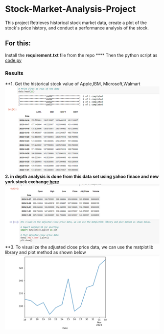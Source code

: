# Stock-Market-Analysis-Project


 This project Retrieves historical stock market data, create a plot of the stock's price history, and conduct a performance analysis of the stock.

## For this:

Install the **requirement.txt** file from the repo **** Then the python script as  [code.py](https://github.com/shashangka-upadhyaya/Stock-Market-Analysis-Project/blob/main/code.py)

### Results
**1. Get the historical stock value of Apple,IBM, Microsoft,Walmart
![](stocks.png)
**2. in depth analysis is done from this data set using yahoo finace and new york stock exchange  [here](https://www.nyse.com/listings_directory/stock)**
![](MSFT.png)
**3. To visualize the adjusted close price data, we can use the matplotlib library and plot method as shown below 
![](graph.png)





